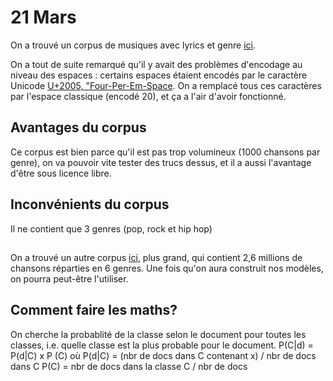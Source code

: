 # 21 Mars

On a trouvé un corpus de musiques avec lyrics et genre <a href = "https://huggingface.co/datasets/Veucci/lyric-to-3genre">ici</a>.

On a tout de suite remarqué qu'il y avait des problèmes d'encodage au niveau des espaces : certains espaces étaient encodés par le caractère Unicode <a href="https://www.compart.com/en/unicode/U+2005">U+2005, "Four-Per-Em-Space</a>. On a remplacé tous ces caractères par l'espace classique (encodé 20), et ça a l'air d'avoir fonctionné.

## Avantages du corpus
Ce corpus est bien parce qu'il est pas trop volumineux (1000 chansons par genre), on va pouvoir vite tester des trucs dessus, et il a aussi l'avantage d'être sous licence libre.

## Inconvénients du corpus

Il ne contient que 3 genres (pop, rock et hip hop)

##
On a trouvé un autre corpus <a href="https://huggingface.co/datasets/sebastiandizon/genius-song-lyrics">ici</a>, plus grand, qui contient 2,6 millions de chansons réparties en 6 genres. Une fois qu'on aura construit nos modèles, on pourra peut-être l'utiliser.

## Comment faire les maths?
On cherche la probablité de la classe selon le document pour toutes les classes, i.e. quelle classe est la plus probable pour le document.
P(C|d) = P(d|C) x P (C) où
P(d|C) = (nbr de docs dans C contenant x) / nbr de docs dans C
P(C) = nbr de docs dans la classe C / nbr de docs